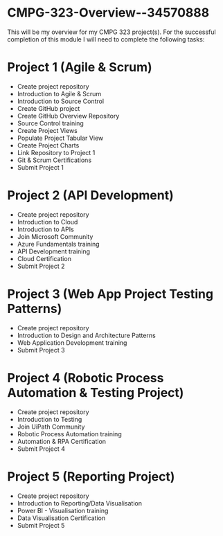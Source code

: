 # CMPG-323-Overview--34570888
This will be my overview for my CMPG 323 project(s).
For the successful completion of this module I will need to complete the following tasks:
# Project 1 (Agile & Scrum)
* Create project repository
* Introduction to Agile & Scrum
* Introduction to Source Control
* Create GitHub project
* Create GitHub Overview Repository
* Source Control training
* Create Project Views
* Populate Project Tabular View
* Create Project Charts
* Link Repository to Project 1
* Git & Scrum Certifications
* Submit Project 1
# Project 2 (API Development)
* Create project repository
* Introduction to Cloud
* Introduction to APIs
* Join Microsoft Community
* Azure Fundamentals training
* API Development training
* Cloud Certification
* Submit Project 2
# Project 3 (Web App Project Testing Patterns)
* Create project repository
* Introduction to Design and Architecture Patterns
* Web Application Development training
* Submit Project 3
# Project 4 (Robotic Process Automation & Testing Project)
* Create project repository
* Introduction to Testing
* Join UiPath Community
* Robotic Process Automation training
* Automation & RPA Certification
* Submit Project 4
# Project 5 (Reporting Project)
* Create project repository
* Introduction to Reporting/Data Visualisation
* Power BI - Visualisation training
* Data Visualisation Certification
* Submit Project 5
